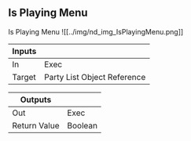 ## Is Playing Menu
Is Playing Menu
![[../img/nd_img_IsPlayingMenu.png]]

|Inputs||
|--|--|
| In | Exec |
| Target | Party List Object Reference |

|Outputs||
|--|--|
| Out | Exec |
| Return Value | Boolean |
